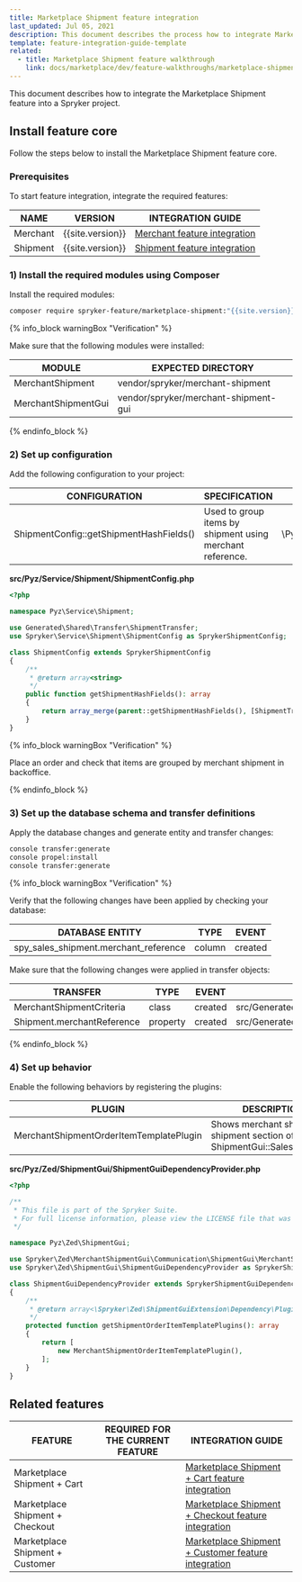 ```yaml
---
title: Marketplace Shipment feature integration
last_updated: Jul 05, 2021
description: This document describes the process how to integrate Marketplace Shipment feature into your project
template: feature-integration-guide-template
related:
  - title: Marketplace Shipment feature walkthrough
    link: docs/marketplace/dev/feature-walkthroughs/marketplace-shipment-feature-walkthrough.html
---
```


This document describes how to integrate the Marketplace Shipment feature into a Spryker project.

## Install feature core

Follow the steps below to install the Marketplace Shipment feature core.

### Prerequisites

To start feature integration, integrate the required features:

| NAME | VERSION | INTEGRATION GUIDE |
|-|-|-|
| Merchant | {{site.version}} | [Merchant feature integration](/docs/marketplace/dev/feature-integration-guides/marketplace-merchant-feature-integration.html) |
| Shipment | {{site.version}} | [Shipment feature integration](/docs/scos/dev/feature-integration-guides/shipment-feature-integration.html) |


### 1) Install the required modules using Composer

Install the required modules:

```bash
composer require spryker-feature/marketplace-shipment:"{{site.version}}" --update-with-dependencies
```

{% info_block warningBox "Verification" %}

Make sure that the following modules were installed:

| MODULE | EXPECTED DIRECTORY |
|-|-|
| MerchantShipment | vendor/spryker/merchant-shipment |
| MerchantShipmentGui | vendor/spryker/merchant-shipment-gui |

{% endinfo_block %}

### 2) Set up configuration

Add the following configuration to your project:

| CONFIGURATION | SPECIFICATION | NAMESPACE |
|-|-|-|
| ShipmentConfig::getShipmentHashFields() | Used to group items by shipment using merchant reference. | \Pyz\Service\Shipment |

**src/Pyz/Service/Shipment/ShipmentConfig.php**

```php
<?php

namespace Pyz\Service\Shipment;

use Generated\Shared\Transfer\ShipmentTransfer;
use Spryker\Service\Shipment\ShipmentConfig as SprykerShipmentConfig;

class ShipmentConfig extends SprykerShipmentConfig
{
    /**
     * @return array<string>
     */
    public function getShipmentHashFields(): array
    {
        return array_merge(parent::getShipmentHashFields(), [ShipmentTransfer::MERCHANT_REFERENCE]);
    }
}
```

{% info_block warningBox "Verification" %}

Place an order and check that items are grouped by merchant shipment in backoffice.

{% endinfo_block %}

### 3) Set up the database schema and transfer definitions

Apply the database changes and generate entity and transfer changes:

```bash
console transfer:generate
console propel:install
console transfer:generate
```

{% info_block warningBox "Verification" %}

Verify that the following changes have been applied by checking your database:

| DATABASE ENTITY | TYPE | EVENT |
|-|-|-|
| spy_sales_shipment.merchant_reference | column | created |

Make sure that the following changes were applied in transfer objects:

| TRANSFER  | TYPE  | EVENT | PATH  |
|-|-|-|-|
| MerchantShipmentCriteria | class | created | src/Generated/Shared/Transfer/MerchantShipmentCriteria |
| Shipment.merchantReference | property | created | src/Generated/Shared/Transfer/ShipmentTransfer |

{% endinfo_block %}

### 4) Set up behavior

Enable the following behaviors by registering the plugins:

| PLUGIN | DESCRIPTION | PREREQUISITES | NAMESPACE |
|-|-|-|-|
| MerchantShipmentOrderItemTemplatePlugin | Shows merchant shipment in shipment section of the ShipmentGui::SalesController |  | Spryker\Zed\MerchantShipmentGui\Communication\ShipmentGui |

**src/Pyz/Zed/ShipmentGui/ShipmentGuiDependencyProvider.php**

```php
<?php

/**
 * This file is part of the Spryker Suite.
 * For full license information, please view the LICENSE file that was distributed with this source code.
 */

namespace Pyz\Zed\ShipmentGui;

use Spryker\Zed\MerchantShipmentGui\Communication\ShipmentGui\MerchantShipmentOrderItemTemplatePlugin;
use Spryker\Zed\ShipmentGui\ShipmentGuiDependencyProvider as SprykerShipmentGuiDependencyProvider;

class ShipmentGuiDependencyProvider extends SprykerShipmentGuiDependencyProvider
{
    /**
     * @return array<\Spryker\Zed\ShipmentGuiExtension\Dependency\Plugin\ShipmentOrderItemTemplatePluginInterface>
     */
    protected function getShipmentOrderItemTemplatePlugins(): array
    {
        return [
            new MerchantShipmentOrderItemTemplatePlugin(),
        ];
    }
}
```

## Related features

| FEATURE | REQUIRED FOR THE CURRENT FEATURE| INTEGRATION GUIDE |
|-|-|-|
| Marketplace Shipment + Cart | | [Marketplace Shipment + Cart feature integration](/docs/marketplace/dev/feature-integration-guides/marketplace-shipment-cart-feature-integration.html) |
| Marketplace Shipment + Checkout | | [Marketplace Shipment + Checkout feature integration](/docs/marketplace/dev/feature-integration-guides/marketplace-shipment-checkout-feature-integration.html) |
| Marketplace Shipment + Customer | | [Marketplace Shipment + Customer feature integration](/docs/marketplace/dev/feature-integration-guides/marketplace-shipment-customer-feature-integration.html) |
